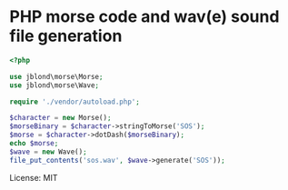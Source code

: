 # PHP morse code and wav(e) sound file generation

```php
<?php

use jblond\morse\Morse;
use jblond\morse\Wave;

require './vendor/autoload.php';

$character = new Morse();
$morseBinary = $character->stringToMorse('SOS');
$morse = $character->dotDash($morseBinary);
echo $morse;
$wave = new Wave();
file_put_contents('sos.wav', $wave->generate('SOS'));
```

License: MIT

